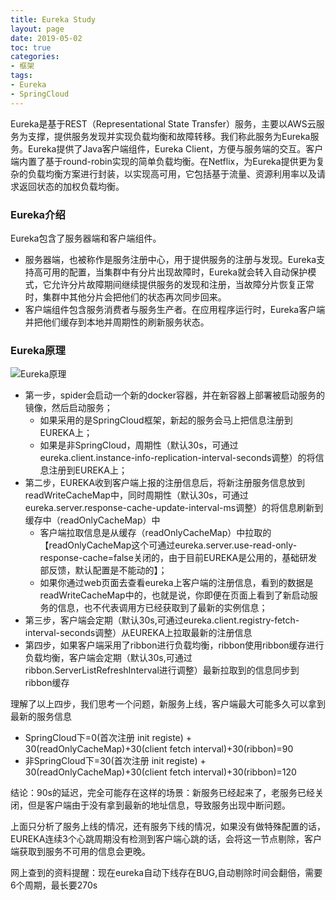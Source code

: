 ```yaml
---
title: Eureka Study
layout: page
date: 2019-05-02
toc: true
categories: 
- 框架
tags: 
- Eureka
- SpringCloud
---
```

Eureka是基于REST（Representational State Transfer）服务，主要以AWS云服务为支撑，提供服务发现并实现负载均衡和故障转移。我们称此服务为Eureka服务。Eureka提供了Java客户端组件，Eureka Client，方便与服务端的交互。客户端内置了基于round-robin实现的简单负载均衡。在Netflix，为Eureka提供更为复杂的负载均衡方案进行封装，以实现高可用，它包括基于流量、资源利用率以及请求返回状态的加权负载均衡。

<!-- more-->
### Eureka介绍
Eureka包含了服务器端和客户端组件。
- 服务器端，也被称作是服务注册中心，用于提供服务的注册与发现。Eureka支持高可用的配置，当集群中有分片出现故障时，Eureka就会转入自动保护模式，它允许分片故障期间继续提供服务的发现和注册，当故障分片恢复正常时，集群中其他分片会把他们的状态再次同步回来。
- 客户端组件包含服务消费者与服务生产者。在应用程序运行时，Eureka客户端并把他们缓存到本地并周期性的刷新服务状态。

### Eureka原理
![Eureka原理](https://li-shengming.github.io/pictures/eureka/eureka-operate.png)
- 第一步，spider会启动一个新的docker容器，并在新容器上部署被启动服务的镜像，然后启动服务；
    - 如果采用的是SpringCloud框架，新起的服务会马上把信息注册到EUREKA上；
    - 如果是非SpringCloud，周期性（默认30s，可通过eureka.client.instance-info-replication-interval-seconds调整）的将信息注册到EUREKA上；
- 第二步，EUREKA收到客户端上报的注册信息后，将新注册服务信息放到readWriteCacheMap中，同时周期性（默认30s，可通过eureka.server.response-cache-update-interval-ms调整）的将信息刷新到缓存中（readOnlyCacheMap）中
    - 客户端拉取信息是从缓存（readOnlyCacheMap）中拉取的【readOnlyCacheMap这个可通过eureka.server.use-read-only-response-cache=false关闭的，由于目前EUREKA是公用的，基础研发部反馈，默认配置是不能动的】；
    - 如果你通过web页面去查看eureka上客户端的注册信息，看到的数据是readWriteCacheMap中的，也就是说，你即便在页面上看到了新启动服务的信息，也不代表调用方已经获取到了最新的实例信息；
- 第三步，客户端会定期（默认30s,可通过eureka.client.registry-fetch-interval-seconds调整）从EUREKA上拉取最新的注册信息
- 第四步，如果客户端采用了ribbon进行负载均衡，ribbon使用ribbon缓存进行负载均衡，客户端会定期（默认30s,可通过ribbon.ServerListRefreshInterval进行调整）最新拉取到的信息同步到ribbon缓存

理解了以上四步，我们思考一个问题，新服务上线，客户端最大可能多久可以拿到最新的服务信息
- SpringCloud下=0(首次注册 init registe) + 30(readOnlyCacheMap)+30(client fetch interval)+30(ribbon)=90
- 非SpringCloud下=30(首次注册 init registe) + 30(readOnlyCacheMap)+30(client fetch interval)+30(ribbon)=120

结论：90s的延迟，完全可能存在这样的场景：新服务已经起来了，老服务已经关闭，但是客户端由于没有拿到最新的地址信息，导致服务出现中断问题。

上面只分析了服务上线的情况，还有服务下线的情况，如果没有做特殊配置的话，EUREKA连续3个心跳周期没有检测到客户端心跳的话，会将这一节点剔除，客户端获取到服务不可用的信息会更晚。

网上查到的资料提醒：现在eureka自动下线存在BUG,自动剔除时间会翻倍，需要6个周期，最长要270s

